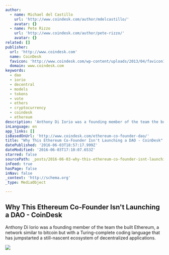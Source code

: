 ```yaml
---
author:
  - name: Michael del Castillo
    url: 'http://www.coindesk.com/author/mdelcastillo/'
    avatar: {}
  - name: Pete Rizzo
    url: 'http://www.coindesk.com/author/pete-rizzo/'
    avatar: {}
related: []
publisher:
  url: 'http://www.coindesk.com'
  name: CoinDesk
  favicon: 'http://www.coindesk.com/wp-content/uploads/2013/04/favicon1.ico?7fca2f'
  domain: www.coindesk.com
keywords:
  - dao
  - iorio
  - decentral
  - models
  - tokens
  - vote
  - ethers
  - cryptocurrency
  - coindesk
  - ethereum
description: 'Anthony Di Iorio was a founding member of the team the built Ethereum, a network similar to bitcoin but with a Turing-complete coding language that has jumpstarted a still-nascent ecosystem of decentralized applications.'
inLanguage: en
app_links: []
isBasedOnUrl: 'http://www.coindesk.com/ethereum-co-founder-dao/'
title: "Why This Ethereum Co-Founder Isn't Launching a DAO - CoinDesk"
datePublished: '2016-06-03T18:57:17.999Z'
dateModified: '2016-06-03T17:10:07.653Z'
starred: false
sourcePath: _posts/2016-06-03-why-this-ethereum-co-founder-isnt-launching-a-dao-coindes.md
inFeed: true
hasPage: false
inNav: false
_context: 'http://schema.org'
_type: MediaObject

---
```

<article style=""><h1>Why This Ethereum Co-Founder Isn't Launching a DAO - CoinDesk</h1><p>Anthony Di Iorio was a founding member of the team the built Ethereum, a network similar to bitcoin but with a Turing-complete coding language that has jumpstarted a still-nascent ecosystem of decentralized applications.</p><img src="http://media.coindesk.com/2016/06/decentral-team-facebook.jpg" /></article>